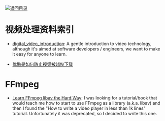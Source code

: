 [![返回目录](https://parg.co/UGo)](https://github.com/wxyyxc1992/Awesome-Reference) 
# 视频处理资料索引

* [digital_video_introduction](https://github.com/leandromoreira/digital_video_introduction): A gentle introduction to video technology, although it's aimed at software developers / engineers, we want to make it easy for anyone to learn.

* [优酷是如何防止视频被越权下载](https://zybuluo.com/RexGene/note/596711)

# FFmpeg

* [Learn FFmpeg libav the Hard Way](https://parg.co/UkX): I was looking for a tutorial/book that would teach me how to start to use FFmpeg as a library (a.k.a. libav) and then I found the "How to write a video player in less than 1k lines" tutorial. Unfortunately it was deprecated, so I decided to write this one.
